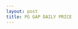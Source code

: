 ```yaml
---
layout: post
title: PG GAP DAILY PRICE
---
```


<div id="chart-container" style="height: 400px;"></div>
<script src="https://unpkg.com/lightweight-charts/dist/lightweight-charts.standalone.production.js"></script>
<script src="{{ base.url | prepend: site.url }}/assets/js/pgdp.js"></script>